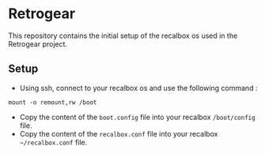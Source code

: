 Retrogear
=========

This repository contains the initial setup of the recalbox os used in the
Retrogear project.

## Setup

* Using ssh, connect to your recalbox os and use the following command :
```
mount -o remount,rw /boot
```
* Copy the content of the `boot.config` file into your recalbox
  `/boot/config` file.
* Copy the content of the `recalbox.conf` file into your recalbox
  `~/recalbox.conf` file.

